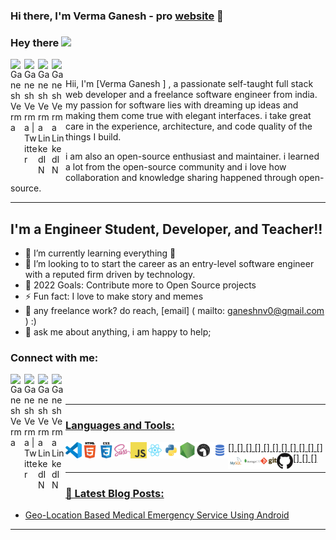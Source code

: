 ### Hi there, I'm Verma Ganesh - pro [website] 👋

### Hey there <img src="https://media.giphy.com/media/hvRJCLFzcasrR4ia7z/giphy.gif" width="25px">

<a href="https://www.instagram.com/ganeshnv0/">
  <img align="left" alt="Ganesh Verma" width="22px" src="https://cdn.jsdelivr.net/npm/simple-icons@v3/icons/instagram.svg" />
</a>
<a href="https://twitter.com/GaneshV69875387">
  <img align="left" alt="Ganesh Verma | Twitter" width="22px" src="https://raw.githubusercontent.com/peterthehan/peterthehan/master/assets/twitter.svg" />
</a>
<a href="https://www.linkedin.com/in/ganesh-verma-879158203//">
  <img align="left" alt="Ganesh Verma LinkedIN" width="22px" src="https://raw.githubusercontent.com/peterthehan/peterthehan/master/assets/linkedin.svg" />
</a>
<a href="https://www.youtube.com/channel/UCzUmYa_GQldwKvPbp0MfhSg">
  <img align="left" alt="Ganesh Verma LinkedIN" width="22px" src="https://raw.githubusercontent.com/peterthehan/peterthehan/master/assets/youtube.svg" />
<a/>

  
<br />


  
Hii, I'm [Verma Ganesh ] , a passionate self-taught full stack web developer and a freelance software engineer from india. my passion for software lies with dreaming up ideas and making them come true with elegant interfaces. i take great care in the experience, architecture, and code quality of the things I build.

i am also an open-source enthusiast and maintainer. i learned a lot from the open-source community and i love how collaboration and knowledge sharing happened through open-source.
  



 ---
  
## I'm a Engineer Student, Developer, and Teacher!!

- 🌱 I’m currently learning everything 🤣
- 👯 I’m looking to to start the career as an entry-level software engineer with a reputed firm driven by technology.
- 🥅 2022 Goals: Contribute more to Open Source projects
- ⚡ Fun fact: I love to make story and memes
- 💼 any freelance work? do reach, [email] ( mailto: ganeshnv0@gmail.com ) :)
- 💬 ask me about anything, i am happy to help;

### Connect with me:

<a href="https://www.instagram.com/ganeshnv0/">
  <img align="left" alt="Ganesh Verma" width="22px" src="https://cdn.jsdelivr.net/npm/simple-icons@v3/icons/instagram.svg" />
</a>
<a href="https://twitter.com/GaneshV69875387">
  <img align="left" alt="Ganesh Verma | Twitter" width="22px" src="https://raw.githubusercontent.com/peterthehan/peterthehan/master/assets/twitter.svg" />
</a>
<a href="https://www.linkedin.com/in/ganesh-verma-879158203//">
  <img align="left" alt="Ganesh Verma LinkedIN" width="22px" src="https://raw.githubusercontent.com/peterthehan/peterthehan/master/assets/linkedin.svg" />
<a href="https://www.youtube.com/channel/UCzUmYa_GQldwKvPbp0MfhSg">
  <img align="left" alt="Ganesh Verma LinkedIN" width="22px" src="https://raw.githubusercontent.com/peterthehan/peterthehan/master/assets/youtube.svg" />

<br />
<br />

 ---
  
### Languages and Tools:

[<img align="left" alt="Visual Studio Code" width="26px" src="https://raw.githubusercontent.com/github/explore/80688e429a7d4ef2fca1e82350fe8e3517d3494d/topics/visual-studio-code/visual-studio-code.png" />]
[<img align="left" alt="HTML5" width="26px" src="https://raw.githubusercontent.com/github/explore/80688e429a7d4ef2fca1e82350fe8e3517d3494d/topics/html/html.png" />]
[<img align="left" alt="CSS3" width="26px" src="https://raw.githubusercontent.com/github/explore/80688e429a7d4ef2fca1e82350fe8e3517d3494d/topics/css/css.png" />]
[<img align="left" alt="Sass" width="26px" src="https://raw.githubusercontent.com/github/explore/80688e429a7d4ef2fca1e82350fe8e3517d3494d/topics/sass/sass.png" />]
[<img align="left" alt="JavaScript" width="26px" src="https://raw.githubusercontent.com/github/explore/80688e429a7d4ef2fca1e82350fe8e3517d3494d/topics/javascript/javascript.png" />]
[<img align="left" alt="React" width="26px" src="https://raw.githubusercontent.com/github/explore/80688e429a7d4ef2fca1e82350fe8e3517d3494d/topics/react/react.png" />]
[<img align="left" alt="GraphQL" width="26px" src="https://raw.githubusercontent.com/github/explore/80688e429a7d4ef2fca1e82350fe8e3517d3494d/topics/python/python.png" />]
[<img align="left" alt="Node.js" width="26px" src="https://raw.githubusercontent.com/github/explore/80688e429a7d4ef2fca1e82350fe8e3517d3494d/topics/nodejs/nodejs.png" />]
[<img align="left" alt="Deno" width="26px" src="https://raw.githubusercontent.com/github/explore/361e2821e2dea67711cde99c9c40ed357061cf27/topics/deno/deno.png" />]
[<img align="left" alt="SQL" width="26px" src="https://raw.githubusercontent.com/github/explore/80688e429a7d4ef2fca1e82350fe8e3517d3494d/topics/sql/sql.png" />]
[<img align="left" alt="MySQL" width="26px" src="https://raw.githubusercontent.com/github/explore/80688e429a7d4ef2fca1e82350fe8e3517d3494d/topics/mysql/mysql.png" />]
[<img align="left" alt="MongoDB" width="26px" src="https://raw.githubusercontent.com/github/explore/80688e429a7d4ef2fca1e82350fe8e3517d3494d/topics/mongodb/mongodb.png" />]
[<img align="left" alt="Git" width="26px" src="https://raw.githubusercontent.com/github/explore/80688e429a7d4ef2fca1e82350fe8e3517d3494d/topics/git/git.png" />]
[<img align="left" alt="GitHub" width="26px" src="https://raw.githubusercontent.com/github/explore/78df643247d429f6cc873026c0622819ad797942/topics/github/github.png" />]




---

### 📕 Latest Blog Posts:

<!-- BLOG-POST-LIST:START -->

- [Geo-Location Based Medical Emergency Service Using Android](https://ganeshnv0.wixsite.com/demo)

<!-- BLOG-POST-LIST:END -->

---

[website]: https://vermaganesh.github.io/myportfolio.github.io/
[twitter]: https://twitter.com/GaneshV69875387/
[youtube]: https://www.youtube.com/channel/UCzUmYa_GQldwKvPbp0MfhSg
[instagram]: https://www.instagram.com/ganeshnv0/
[linkedin]: https://www.linkedin.com/in/ganesh-verma-879158203/

